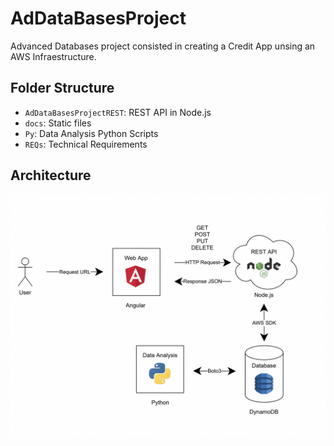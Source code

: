 # AdDataBasesProject

Advanced Databases project consisted in creating a Credit App unsing an AWS Infraestructure.

## Folder Structure

- `AdDataBasesProjectREST`: REST API in Node.js
- `docs`: Static files
- `Py`: Data Analysis Python Scripts
- `REQs`: Technical Requirements

## Architecture

![AdDataBasesProject_Architecture](./docs/AdDataBasesProject_Architecture.png)
